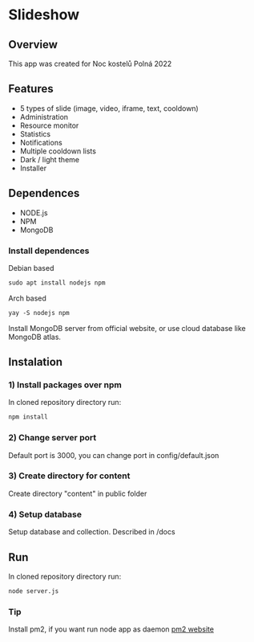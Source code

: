 # Slideshow

## Overview
This app was created for Noc kostelů Polná 2022

## Features
- 5 types of slide (image, video, iframe, text, cooldown)
- Administration
- Resource monitor
- Statistics
- Notifications
- Multiple cooldown lists
- Dark / light theme
- Installer

## Dependences
- NODE.js
- NPM
- MongoDB

### Install dependences
Debian based
```markdown
sudo apt install nodejs npm
```
Arch based
```markdown
yay -S nodejs npm
```

Install MongoDB server from official website, or use cloud database like MongoDB atlas.

## Instalation

### 1) Install packages over npm

In cloned repository directory run:
```markdown
npm install
```

### 2) Change server port
Default port is 3000, you can change port in config/default.json

### 3) Create directory for content
Create directory "content" in public folder

### 4) Setup database
Setup database and collection. Described in /docs

## Run
In cloned repository directory run:
```markdown
node server.js
```

### Tip 
Install pm2, if you want run node app as daemon
<a href="https://pm2.keymetrics.io">pm2 website</a>